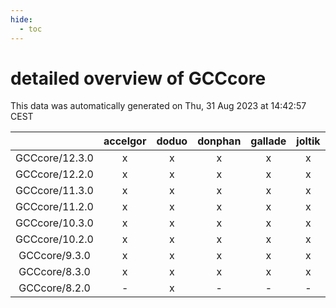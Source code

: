```yaml
---
hide:
  - toc
---
```


detailed overview of GCCcore
============================


This data was automatically generated on Thu, 31 Aug 2023 at 14:42:57 CEST  

| |accelgor|doduo|donphan|gallade|joltik|skitty|swalot|victini|
| :---: | :---: | :---: | :---: | :---: | :---: | :---: | :---: | :---: |
|GCCcore/12.3.0|x|x|x|x|x|x|x|x|
|GCCcore/12.2.0|x|x|x|x|x|x|x|x|
|GCCcore/11.3.0|x|x|x|x|x|x|x|x|
|GCCcore/11.2.0|x|x|x|x|x|x|x|x|
|GCCcore/10.3.0|x|x|x|x|x|x|x|x|
|GCCcore/10.2.0|x|x|x|x|x|x|x|x|
|GCCcore/9.3.0|x|x|x|x|x|x|x|x|
|GCCcore/8.3.0|x|x|x|x|x|x|x|x|
|GCCcore/8.2.0|-|x|-|-|-|-|x|-|
